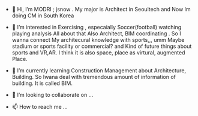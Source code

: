 - 👋 Hi, I’m MODRI ; jsnow . My major is Architect in Seoultech and Now Im doing CM in South Korea

- 👀 I’m interested in Exercising , especaially Soccer(football) watching playing analysis All about that 
Also Architect, BIM coordinating . So I wanna connect My architecural knowledge with sports,,, umm Maybe stadium or sports facility or commercial? and Kind of future things about sports and VR,AR.
I think it is also space, place as virtural, augmented Place. 

- 🌱 I’m currently learning Construction Management about Architecture, Building. So Iwana deal with tremendous amount of information of building. It is called BIM.

- 💞️ I’m looking to collaborate on ...
- 📫 How to reach me ...

<!---
Modrijsnow/Modrijsnow is a ✨ special ✨ repository because its `README.md` (this file) appears on your GitHub profile.
You can click the Preview link to take a look at your changes.
--->
